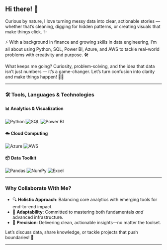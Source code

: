 ## Hi there! 👋  

Curious by nature, I love turning messy data into clear, actionable stories — whether that’s cleaning, digging for hidden patterns, or creating visuals that make things click. ✨

⚡ With a background in finance and growing skills in data engineering, I’m all about using Python, SQL, Power BI, Azure, and AWS to tackle real-world problems with creativity and purpose. 🛠️

What keeps me going? Curiosity, problem-solving, and the idea that data isn’t just numbers — it’s a game-changer. Let’s turn confusion into clarity and make things happen! 🚀💡

---
### 🛠️ Tools, Languages & Technologies

#### 📊 Analytics & Visualization  
![Python](https://img.shields.io/badge/Python-E7625F?style=for-the-badge&logo=python&logoColor=FFFFFF) ![SQL](https://img.shields.io/badge/SQL-8477AD?style=for-the-badge&logo=postgresql&logoColor=FFFFFF) ![Power BI](https://img.shields.io/badge/Power_BI-F7BEC0?style=for-the-badge&logo=microsoft-power-bi&logoColor=000000)

#### ☁️ Cloud Computing  
![Azure](https://img.shields.io/badge/Azure-63568C?style=for-the-badge&logo=microsoft-azure&logoColor=FFFFFF) ![AWS](https://img.shields.io/badge/AWS-20AD96?style=for-the-badge&logo=amazon-aws&logoColor=FFFFFF)

#### 📦 Data Toolkit  
![Pandas](https://img.shields.io/badge/Pandas-5FC1A0?style=for-the-badge&logo=pandas&logoColor=FFFFFF) ![NumPy](https://img.shields.io/badge/NumPy-98D7C2?style=for-the-badge&logo=python&logoColor=000000) ![Excel](https://img.shields.io/badge/Excel-C85250?style=for-the-badge&logo=microsoft-excel&logoColor=FFFFFF)


---

### Why Collaborate With Me?  
- 🔍 **Holistic Approach**: Balancing core analytics with emerging tools for end-to-end impact.  
- 🚀 **Adaptability**: Committed to mastering both fundamentals *and* advanced infrastructure.  
- 📌 **Precision**: Delivering clean, actionable insights—no matter the toolset.  

Let’s discuss data, share knowledge, or tackle projects that push boundaries! 🌟  

---






